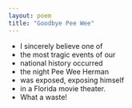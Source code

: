 ```yaml
---
layout: poem
title: "Goodbye Pee Wee"
---
```


- I sincerely believe one of
- the most tragic events of our 
- national history occurred 
- the night Pee Wee Herman 
- was exposed, exposing himself 
- in a Florida movie theater. 
- What a waste!